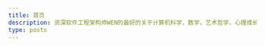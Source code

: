 ```yaml
---
title: 首页
description: 资深软件工程架构师WEN的最好的关于计算机科学，数学，艺术哲学，心理成长，生活心经的个人笔记博客。为读者提供前所未有的视角和见解。
type: posts
---
```

